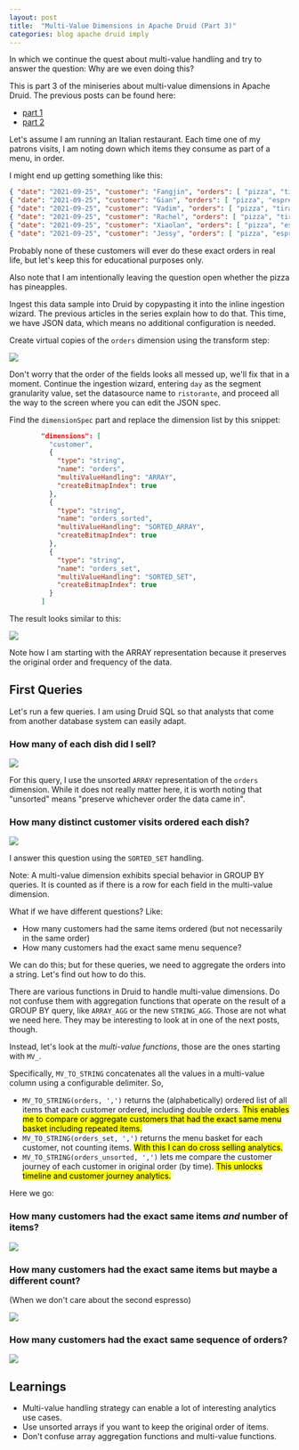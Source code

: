 ```yaml
---
layout: post
title:  "Multi-Value Dimensions in Apache Druid (Part 3)"
categories: blog apache druid imply
---
```


In which we continue the quest about multi-value handling and try to answer the question: Why are we even doing this?

This is part 3 of the miniseries about multi-value dimensions in Apache Druid. The previous posts can be found here:
- [part 1](/2021/08/07/multivalue-dimensions-in-apache-druid-part-1/)
- [part 2](/2021/08/29/multivalue-dimensions-in-apache-druid-part-2/)

Let's assume I am running an Italian restaurant. Each time one of my patrons visits, I am noting down which items they consume as part of a menu, in order.

I might end up getting something like this:

```json
{ "date": "2021-09-25", "customer": "Fangjin", "orders": [ "pizza", "tiramisu", "espresso", "espresso" ] }
{ "date": "2021-09-25", "customer": "Gian", "orders": [ "pizza", "espresso", "tiramisu" ] }
{ "date": "2021-09-25", "customer": "Vadim", "orders": [ "pizza", "tiramisu" ] }
{ "date": "2021-09-25", "customer": "Rachel", "orders": [ "pizza", "tiramisu", "espresso" ] }
{ "date": "2021-09-25", "customer": "Xiaolan", "orders": [ "pizza", "espresso" ] }
{ "date": "2021-09-25", "customer": "Jessy", "orders": [ "pizza", "espresso", "espresso" ] }
```

Probably none of these customers will ever do these exact orders in real life, but let's keep this for educational purposes only.

Also note that I am intentionally leaving the question open whether the pizza has pineapples.

Ingest this data sample into Druid by copypasting it into the inline ingestion wizard. The previous articles in the series explain how to do that. This time, we have JSON data, which means no additional configuration is needed.

Create virtual copies of the `orders` dimension using the transform step:

![](/assets/2021-09-25-1-transform.jpeg)

Don't worry that the order of the fields looks all messed up, we'll fix that in a moment. Continue the ingestion wizard, entering `day` as the segment granularity value, set the datasource name to `ristorante`, and proceed all the way to the screen where you can edit the JSON spec.

Find the `dimensionSpec` part and replace the dimension list by this snippet:

```json
        "dimensions": [
          "customer",
          {
            "type": "string",
            "name": "orders",
            "multiValueHandling": "ARRAY",
            "createBitmapIndex": true
          },
          {
            "type": "string",
            "name": "orders_sorted",
            "multiValueHandling": "SORTED_ARRAY",
            "createBitmapIndex": true
          },
          {
            "type": "string",
            "name": "orders_set",
            "multiValueHandling": "SORTED_SET",
            "createBitmapIndex": true
          }
        ]
```

The result looks similar to this:

![](/assets/2021-09-25-2-jsonspec.jpeg)

Note how I am starting with the ARRAY representation because it preserves the original order and frequency of the data.

## First Queries

Let's run a few queries. I am using Druid SQL so that analysts that come from another database system can easily adapt.

### How many of each dish did I sell?

![](/assets/2021-09-25-3-groupby-unsorted.jpg)

For this query, I use the unsorted `ARRAY` representation of the `orders` dimension. While it does not really matter here, it is worth noting that "unsorted" means "preserve whichever order the data came in".

### How many distinct customer visits ordered each dish?

![](/assets/2021-09-25-4-groupby-set.jpg)

I answer this question using the `SORTED_SET` handling.

Note: A multi-value dimension exhibits special behavior in GROUP BY queries. It is counted as if there is a row for each field in the multi-value dimension.

What if we have different questions? Like:
- How many customers had the same items ordered (but not necessarily in the same order)
- How many customers had the exact same menu sequence?

We can do this; but for these queries, we need to aggregate the orders into a string. Let's find out how to do this.

There are various functions in Druid to handle multi-value dimensions. Do not confuse them with aggregation functions that operate on the result of a GROUP BY query, like `ARRAY_AGG` or the new `STRING_AGG`. Those are not what we need here. They may be interesting to look at in one of the next posts, though.

Instead, let's look at the _multi-value functions_, those are the ones starting with `MV_`.

Specifically, `MV_TO_STRING` concatenates all the values in a multi-value column using a configurable delimiter. So,
- `MV_TO_STRING(orders, ',')` returns the (alphabetically) ordered list of all items that each customer ordered, including double orders. <mark>This enables me to compare or aggregate customers that had the exact same menu basket including repeated items.</mark>
- `MV_TO_STRING(orders_set, ',')` returns the menu basket for each customer, not counting items. <mark>With this I can do cross selling analytics.</mark>
- `MV_TO_STRING(orders_unsorted, ',')` lets me compare the customer journey of each customer in original order (by time). <mark>This unlocks timeline and customer journey analytics.</mark>

Here we go:

### How many customers had the exact same items _and_ number of items?

![](/assets/2021-09-25-5-mv-orders-sorted.jpeg)

### How many customers had the exact same items but maybe a different count?

(When we don't care about the second espresso)

![](/assets/2021-09-25-6-mv-orders-set.jpeg)

### How many customers had the exact same sequence of orders?

![](/assets/2021-09-25-7-mv-orders.jpeg)

## Learnings

- Multi-value handling strategy can enable a lot of interesting analytics use cases.
- Use unsorted arrays if you want to keep the original order of items.
- Don't confuse array aggregation functions and multi-value functions.
